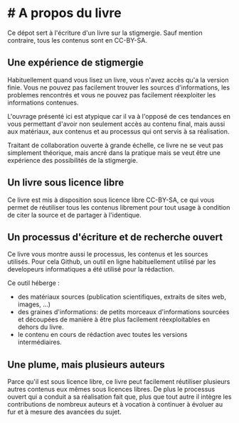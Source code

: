 # # A propos du livre

Ce dépot sert à l'écriture d'un livre sur la stigmergie. Sauf mention contraire, tous les contenus sont en CC-BY-SA.


## Une expérience de stigmergie

Habituellement quand vous lisez un livre, vous n'avez accès qu'a la version finie. Vous ne pouvez pas facilement trouver les sources d'informations, les problemes rencontrés et vous ne pouvez pas facilement réexploiter les informations contenues. 

L'ouvrage présenté ici est atypique car il va à l'opposé de ces tendances en vous permettant d'avoir non seulement accès au contenu final, mais aussi aux matériaux, aux contenus et au processus qui ont servis à sa réalisation.

Traitant de collaboration ouverte à grande échelle, ce livre ne se veut pas simplement théorique, mais ancré dans la pratique mais se veut être une expérience des possibilités de la stigmergie.

## Un livre sous licence libre

Ce livre est mis à disposition sous licence libre CC-BY-SA, ce qui vous permet de réutiliser tous les contenus librement pour tout usage à condition de citer la source et de partager à l'identique.


## Un processus d'écriture et de recherche ouvert

Ce livre vous montre aussi le processus, les contenus et les sources utilisés. Pour cela Github, un outil en ligne habituellement utilisé par les developeurs informatiques a été utilisé pour la rédaction. 

Ce outil héberge : 
- des matériaux sources (publication scientifiques, extraits de sites web, images, ...)
- des graines d'informations: de petits morceaux d'informations sourcées et découpées de manière à être plus facilement réexploitables en dehors du livre.
- le contenu en cours de rédaction avec toutes les versions intermédiaires.


## Une plume, mais plusieurs auteurs

Parce qu'il est sous licence libre, ce livre peut facilement réutiliser plusieurs autres contenus eux mêmes sous licences libres. De plus le processus ouvert qui a conduit a sa réalisation fait que, plus que tout autre il intègre les contributions de nombreux auteurs et à vocation à continuer à évoluer au fur et à mesure des avancées du sujet.




